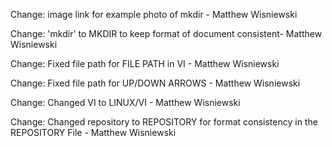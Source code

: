  Change: image link for example photo of mkdir - Matthew Wisniewski
 
 Change: 'mkdir' to MKDIR to keep format of document consistent- Matthew Wisniewski

 Change: Fixed file path for FILE PATH in VI - Matthew Wisniewski
 
 Change: Fixed file path for UP/DOWN ARROWS - Matthew Wisniewski
 
 Change: Changed VI to LINUX/VI - Matthew Wisniewski

 Change: Changed repository to REPOSITORY for format consistency in the REPOSITORY File - Matthew Wisniewski
